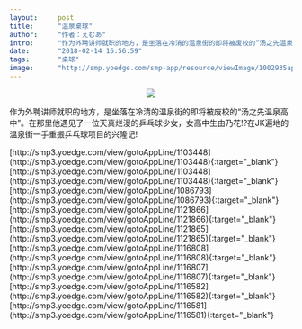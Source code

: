 ```yaml
---
layout:     post
title:      "温泉桌球"
author:     "作者：えむあ"
intro:      "作为外聘讲师就职的地方，是坐落在冷清的温泉街的即将被废校的“汤之先温泉高中”。在那里他遇见了一位天真烂漫的乒乓球少女，女高中生由乃花!?在JK遍地的温泉街一手重振乒乓球项目的兴隆记!"
date:       "2018-02-14 16:56:59"
tags:       "桌球"
image:      "http://smp.yoedge.com/smp-app/resource/viewImage/1002935appline.png"
---
```

<div style="text-align: center">
<p><img src="http://smp.yoedge.com/smp-app/resource/viewImage/1002935appline.png"/></p>
</div>
<p class="post-meta">
<span>作为外聘讲师就职的地方，是坐落在冷清的温泉街的即将被废校的“汤之先温泉高中”。在那里他遇见了一位天真烂漫的乒乓球少女，女高中生由乃花!?在JK遍地的温泉街一手重振乒乓球项目的兴隆记!</span>
</p>
[http://smp3.yoedge.com/view/gotoAppLine/1103448](http://smp3.yoedge.com/view/gotoAppLine/1103448){:target="_blank"}
[http://smp3.yoedge.com/view/gotoAppLine/1103448](http://smp3.yoedge.com/view/gotoAppLine/1103448){:target="_blank"}
[http://smp3.yoedge.com/view/gotoAppLine/1086793](http://smp3.yoedge.com/view/gotoAppLine/1086793){:target="_blank"}
[http://smp3.yoedge.com/view/gotoAppLine/1121866](http://smp3.yoedge.com/view/gotoAppLine/1121866){:target="_blank"}
[http://smp3.yoedge.com/view/gotoAppLine/1121865](http://smp3.yoedge.com/view/gotoAppLine/1121865){:target="_blank"}
[http://smp3.yoedge.com/view/gotoAppLine/1116808](http://smp3.yoedge.com/view/gotoAppLine/1116808){:target="_blank"}
[http://smp3.yoedge.com/view/gotoAppLine/1116807](http://smp3.yoedge.com/view/gotoAppLine/1116807){:target="_blank"}
[http://smp3.yoedge.com/view/gotoAppLine/1116582](http://smp3.yoedge.com/view/gotoAppLine/1116582){:target="_blank"}
[http://smp3.yoedge.com/view/gotoAppLine/1116581](http://smp3.yoedge.com/view/gotoAppLine/1116581){:target="_blank"}


